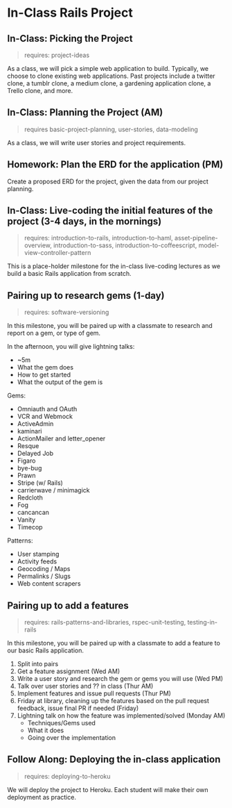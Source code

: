 # In-Class Rails Project

## In-Class: Picking the Project
> requires: project-ideas

As a class, we will pick a simple web application to build.  Typically, we choose to clone existing web applications.  Past projects include a twitter clone, a tumblr clone, a medium clone, a gardening application clone, a Trello clone, and more.

## In-Class: Planning the Project (AM)
> requires basic-project-planning, user-stories, data-modeling

As a class, we will write user stories and project requirements.

## Homework: Plan the ERD for the application (PM)

Create a proposed ERD for the project, given the data from our project planning.

## In-Class: Live-coding the initial features of the project (3-4 days, in the mornings)
> requires: introduction-to-rails, introduction-to-haml, asset-pipeline-overview, introduction-to-sass, introduction-to-coffeescript, model-view-controller-pattern

This is a place-holder milestone for the in-class live-coding lectures as we build a basic Rails application from scratch.

## Pairing up to research gems (1-day)
> requires: software-versioning

In this milestone, you will be paired up with a classmate to research and report on a gem, or type of gem.

In the afternoon, you will give lightning talks:
* ~5m
* What the gem does
* How to get started
* What the output of the gem is

Gems:
* Omniauth and OAuth
* VCR and Webmock
* ActiveAdmin
* kaminari
* ActionMailer and letter_opener
* Resque
* Delayed Job
* Figaro
* bye-bug
* Prawn
* Stripe (w/ Rails)
* carrierwave / minimagick
* Redcloth
* Fog
* cancancan
* Vanity
* Timecop

Patterns:
* User stamping
* Activity feeds
* Geocoding / Maps
* Permalinks / Slugs
* Web content scrapers

## Pairing up to add a features
> requires: rails-patterns-and-libraries, rspec-unit-testing, testing-in-rails

In this milestone, you will be paired up with a classmate to add a feature to our basic Rails application.

1. Split into pairs
2. Get a feature assignment (Wed AM)
3. Write a user story and research the gem or gems you will use (Wed PM)
4. Talk over user stories and ?? in class (Thur AM)
5. Implement features and issue pull requests (Thur PM)
6. Friday at library, cleaning up the features based on the pull request feedback, issue final PR if needed (Friday)
7. Lightning talk on how the feature was implemented/solved (Monday AM)
    * Techniques/Gems used
    * What it does
    * Going over the implementation

<!-- Instructor Note:

Below is the pairings for the feature additions from the twitter-clone project. It was called Squawker, and tweets were called Squeeks.

1. Jay and Pete Dunlap
  * login with twitter (omniauth, vcr, webmock)
2. Amanda and Rachel
  * image upload for squeeks (carrierwave, fog)
3. Peter H. and Ben Blackburn
  * geolocation of squeeks (?)
4. Benjamen Brescka and JL
  * admin portal (activeadmin)
5. Lori and Brian Threlkeld
  * basic styling with zurb foundation gem
  * better forms (simple_form)
6. Arielle and Katie
  * permalinks (friendly_id)
7. Jerry and Lars
  * soft delete for auditing and to keep tweets from breaking (old standard: acts_as_paranoid, reasearch it and possibly implement manually)
8. Mike and Ashley
  * pagination (kaminari)
9. Gabrielle and Brian Arenz
  * email notifications of @mentions (ActionMailer, letter_opener, take advantage of the existing email_spec steps)
10. Warren and Drew
  * "friends only" posts
11. Leah and Scott
  * autosuggest @reply usernames (ajax)

-->

## Follow Along: Deploying the in-class application
> requires: deploying-to-heroku

We will deploy the project to Heroku.  Each student will make their own deployment as practice.
